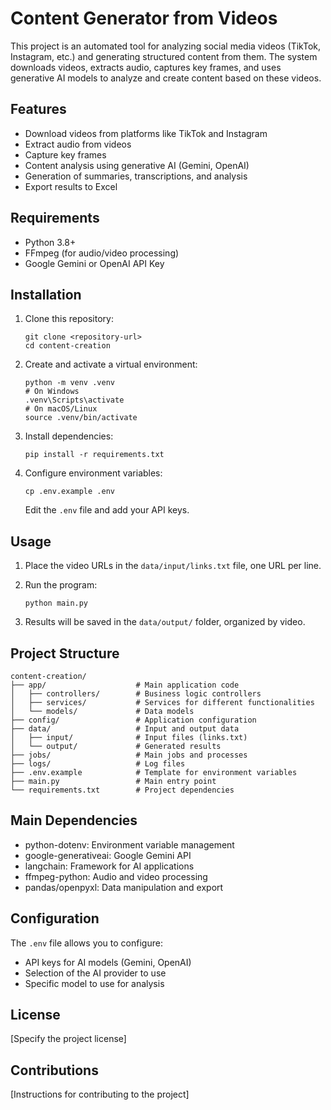 # Content Generator from Videos

This project is an automated tool for analyzing social media videos (TikTok, Instagram, etc.) and generating structured content from them. The system downloads videos, extracts audio, captures key frames, and uses generative AI models to analyze and create content based on these videos.

## Features

- Download videos from platforms like TikTok and Instagram
- Extract audio from videos
- Capture key frames
- Content analysis using generative AI (Gemini, OpenAI)
- Generation of summaries, transcriptions, and analysis
- Export results to Excel

## Requirements

- Python 3.8+
- FFmpeg (for audio/video processing)
- Google Gemini or OpenAI API Key

## Installation

1. Clone this repository:
   ```
   git clone <repository-url>
   cd content-creation
   ```

2. Create and activate a virtual environment:
   ```
   python -m venv .venv
   # On Windows
   .venv\Scripts\activate
   # On macOS/Linux
   source .venv/bin/activate
   ```

3. Install dependencies:
   ```
   pip install -r requirements.txt
   ```

4. Configure environment variables:
   ```
   cp .env.example .env
   ```
   Edit the `.env` file and add your API keys.

## Usage

1. Place the video URLs in the `data/input/links.txt` file, one URL per line.

2. Run the program:
   ```
   python main.py
   ```

3. Results will be saved in the `data/output/` folder, organized by video.

## Project Structure

```
content-creation/
├── app/                    # Main application code
│   ├── controllers/        # Business logic controllers
│   ├── services/           # Services for different functionalities
│   └── models/             # Data models
├── config/                 # Application configuration
├── data/                   # Input and output data
│   ├── input/              # Input files (links.txt)
│   └── output/             # Generated results
├── jobs/                   # Main jobs and processes
├── logs/                   # Log files
├── .env.example            # Template for environment variables
├── main.py                 # Main entry point
└── requirements.txt        # Project dependencies
```

## Main Dependencies

- python-dotenv: Environment variable management
- google-generativeai: Google Gemini API
- langchain: Framework for AI applications
- ffmpeg-python: Audio and video processing
- pandas/openpyxl: Data manipulation and export

## Configuration

The `.env` file allows you to configure:
- API keys for AI models (Gemini, OpenAI)
- Selection of the AI provider to use
- Specific model to use for analysis

## License

[Specify the project license]

## Contributions

[Instructions for contributing to the project]